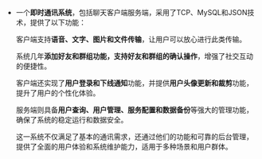 

- 一个**即时通讯系统**，包括聊天客户端服务端，采用了TCP、MySQL和JSON技术，提供了以下功能：

  客户端支持**语音、文字、图片和文件传输**，让用户可以放心进行此类传输。

  系统几年**添加好友和群组功能，支持好友和群组的确认操作**，增强了社交互动的便捷性。

  客户端还实现了**用户登录和下线通知**功能，并提供**用户头像更新和裁剪**功能，提升了用户的个性化体验。

  服务端则具备**用户查询、用户管理、服务配置和数据备份**等强大的管理功能，确保了系统的稳定运行和数据安全。

  这一系统不仅满足了基本的通讯需求，还通过他们的功能和可靠的后台管理，提供了全面的用户体验和系统维护能力，适用于多种场景和用户群体。
